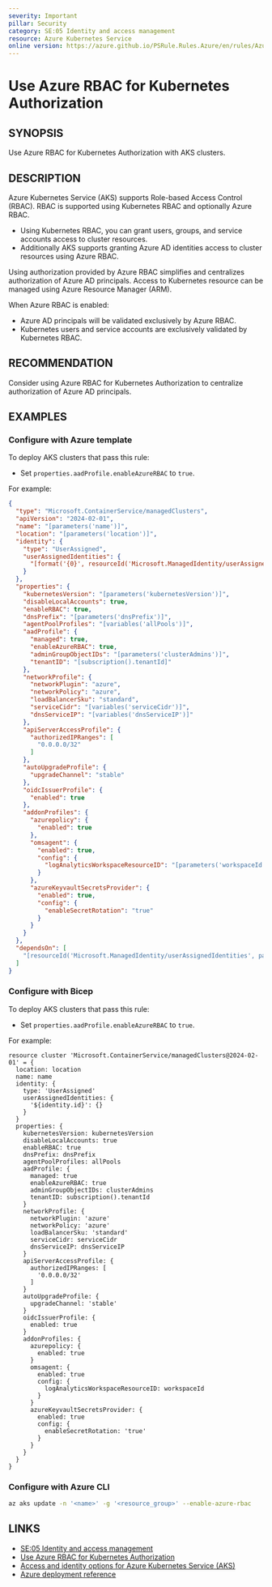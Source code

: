 ```yaml
---
severity: Important
pillar: Security
category: SE:05 Identity and access management
resource: Azure Kubernetes Service
online version: https://azure.github.io/PSRule.Rules.Azure/en/rules/Azure.AKS.AzureRBAC/
---
```


# Use Azure RBAC for Kubernetes Authorization

## SYNOPSIS

Use Azure RBAC for Kubernetes Authorization with AKS clusters.

## DESCRIPTION

Azure Kubernetes Service (AKS) supports Role-based Access Control (RBAC).
RBAC is supported using Kubernetes RBAC and optionally Azure RBAC.

- Using Kubernetes RBAC, you can grant users, groups, and service accounts access to cluster resources.
- Additionally AKS supports granting Azure AD identities access to cluster resources using Azure RBAC.

Using authorization provided by Azure RBAC simplifies and centralizes authorization of Azure AD principals.
Access to Kubernetes resource can be managed using Azure Resource Manager (ARM).

When Azure RBAC is enabled:

- Azure AD principals will be validated exclusively by Azure RBAC.
- Kubernetes users and service accounts are exclusively validated by Kubernetes RBAC.

## RECOMMENDATION

Consider using Azure RBAC for Kubernetes Authorization to centralize authorization of Azure AD principals.

## EXAMPLES

### Configure with Azure template

To deploy AKS clusters that pass this rule:

- Set `properties.aadProfile.enableAzureRBAC` to `true`.

For example:

```json
{
  "type": "Microsoft.ContainerService/managedClusters",
  "apiVersion": "2024-02-01",
  "name": "[parameters('name')]",
  "location": "[parameters('location')]",
  "identity": {
    "type": "UserAssigned",
    "userAssignedIdentities": {
      "[format('{0}', resourceId('Microsoft.ManagedIdentity/userAssignedIdentities', parameters('identityName')))]": {}
    }
  },
  "properties": {
    "kubernetesVersion": "[parameters('kubernetesVersion')]",
    "disableLocalAccounts": true,
    "enableRBAC": true,
    "dnsPrefix": "[parameters('dnsPrefix')]",
    "agentPoolProfiles": "[variables('allPools')]",
    "aadProfile": {
      "managed": true,
      "enableAzureRBAC": true,
      "adminGroupObjectIDs": "[parameters('clusterAdmins')]",
      "tenantID": "[subscription().tenantId]"
    },
    "networkProfile": {
      "networkPlugin": "azure",
      "networkPolicy": "azure",
      "loadBalancerSku": "standard",
      "serviceCidr": "[variables('serviceCidr')]",
      "dnsServiceIP": "[variables('dnsServiceIP')]"
    },
    "apiServerAccessProfile": {
      "authorizedIPRanges": [
        "0.0.0.0/32"
      ]
    },
    "autoUpgradeProfile": {
      "upgradeChannel": "stable"
    },
    "oidcIssuerProfile": {
      "enabled": true
    },
    "addonProfiles": {
      "azurepolicy": {
        "enabled": true
      },
      "omsagent": {
        "enabled": true,
        "config": {
          "logAnalyticsWorkspaceResourceID": "[parameters('workspaceId')]"
        }
      },
      "azureKeyvaultSecretsProvider": {
        "enabled": true,
        "config": {
          "enableSecretRotation": "true"
        }
      }
    }
  },
  "dependsOn": [
    "[resourceId('Microsoft.ManagedIdentity/userAssignedIdentities', parameters('identityName'))]"
  ]
}
```

### Configure with Bicep

To deploy AKS clusters that pass this rule:

- Set `properties.aadProfile.enableAzureRBAC` to `true`.

For example:

```bicep
resource cluster 'Microsoft.ContainerService/managedClusters@2024-02-01' = {
  location: location
  name: name
  identity: {
    type: 'UserAssigned'
    userAssignedIdentities: {
      '${identity.id}': {}
    }
  }
  properties: {
    kubernetesVersion: kubernetesVersion
    disableLocalAccounts: true
    enableRBAC: true
    dnsPrefix: dnsPrefix
    agentPoolProfiles: allPools
    aadProfile: {
      managed: true
      enableAzureRBAC: true
      adminGroupObjectIDs: clusterAdmins
      tenantID: subscription().tenantId
    }
    networkProfile: {
      networkPlugin: 'azure'
      networkPolicy: 'azure'
      loadBalancerSku: 'standard'
      serviceCidr: serviceCidr
      dnsServiceIP: dnsServiceIP
    }
    apiServerAccessProfile: {
      authorizedIPRanges: [
        '0.0.0.0/32'
      ]
    }
    autoUpgradeProfile: {
      upgradeChannel: 'stable'
    }
    oidcIssuerProfile: {
      enabled: true
    }
    addonProfiles: {
      azurepolicy: {
        enabled: true
      }
      omsagent: {
        enabled: true
        config: {
          logAnalyticsWorkspaceResourceID: workspaceId
        }
      }
      azureKeyvaultSecretsProvider: {
        enabled: true
        config: {
          enableSecretRotation: 'true'
        }
      }
    }
  }
}
```

<!-- external:avm avm/res/container-service/managed-cluster aadProfileEnableAzureRBAC -->

### Configure with Azure CLI

```bash
az aks update -n '<name>' -g '<resource_group>' --enable-azure-rbac
```

## LINKS

- [SE:05 Identity and access management](https://learn.microsoft.com/azure/well-architected/security/identity-access)
- [Use Azure RBAC for Kubernetes Authorization](https://learn.microsoft.com/azure/aks/manage-azure-rbac)
- [Access and identity options for Azure Kubernetes Service (AKS)](https://learn.microsoft.com/azure/aks/concepts-identity#azure-rbac-for-kubernetes-authorization)
- [Azure deployment reference](https://learn.microsoft.com/azure/templates/microsoft.containerservice/managedclusters)
